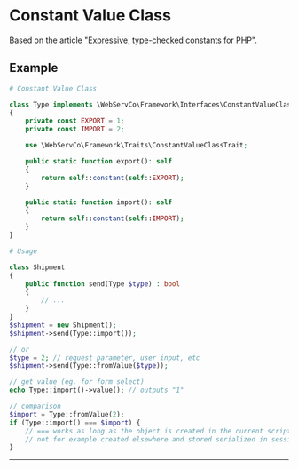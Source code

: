 # Constant Value Class

Based on the article ["Expressive, type-checked constants for PHP"](https://www.webfactory.de/blog/expressive-type-checked-constants-for-php).

## Example

```php
# Constant Value Class

class Type implements \WebServCo\Framework\Interfaces\ConstantValueClassInterface
{
    private const EXPORT = 1;
    private const IMPORT = 2;

    use \WebServCo\Framework\Traits\ConstantValueClassTrait;

    public static function export(): self
    {
        return self::constant(self::EXPORT);
    }

    public static function import(): self
    {
        return self::constant(self::IMPORT);
    }
}

# Usage

class Shipment
{
    public function send(Type $type) : bool
    {
        // ...
    }
}
$shipment = new Shipment();
$shipment->send(Type::import());

// or
$type = 2; // request parameter, user input, etc
$shipment->send(Type::fromValue($type));

// get value (eg. for form select)
echo Type::import()->value(); // outputs "1"

// comparison
$import = Type::fromValue(2);
if (Type::import() === $import) {
    // === works as long as the object is created in the current script run
    // not for example created elsewhere and stored serialized in session.
}

```

---
